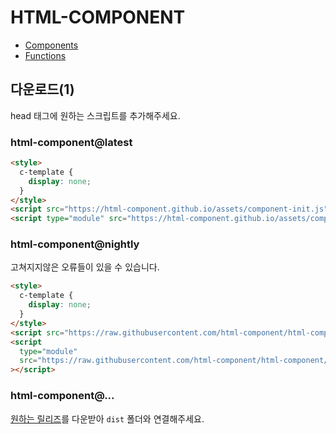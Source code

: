 # HTML-COMPONENT

- [Components](./components.md)
- [Functions](./functions.md)

## 다운로드(1)

head 태그에 원하는 스크립트를 추가해주세요.

### html-component@latest

```html
<style>
  c-template {
    display: none;
  }
</style>
<script src="https://html-component.github.io/assets/component-init.js"></script>
<script type="module" src="https://html-component.github.io/assets/component.js"></script>
```

### html-component@nightly

고쳐지지않은 오류들이 있을 수 있습니다.

```html
<style>
  c-template {
    display: none;
  }
</style>
<script src="https://raw.githubusercontent.com/html-component/html-component/main/dist/component-init.js"></script>
<script
  type="module"
  src="https://raw.githubusercontent.com/html-component/html-component/main/dist/component.js"
></script>
```

### html-component@...

[원하는 릴리즈](https://github.com/html-component/html-component/releases)를 다운받아 `dist` 폴더와 연결해주세요.
